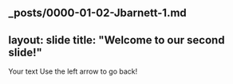 _posts/0000-01-02-Jbarnett-1.md
---
layout: slide
title: "Welcome to our second slide!"
---
Your text
Use the left arrow to go back!
